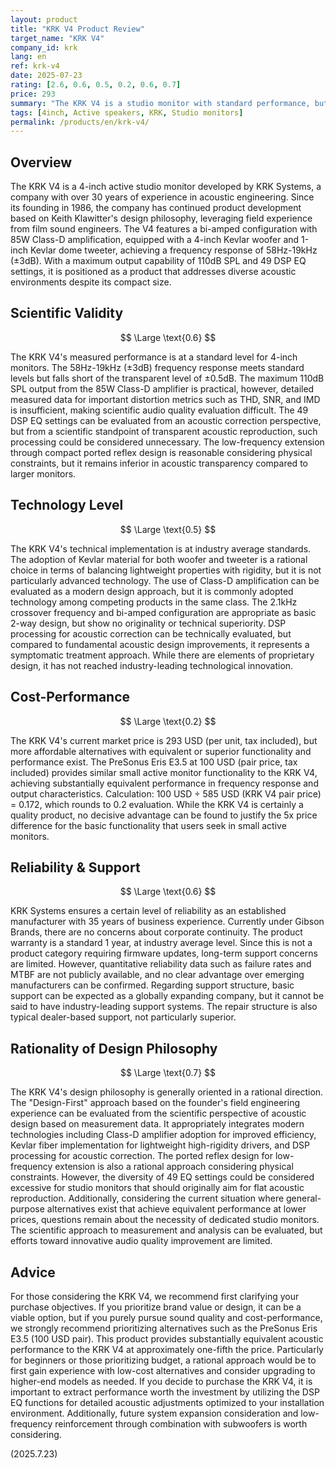 ```yaml
---
layout: product
title: "KRK V4 Product Review"
target_name: "KRK V4"
company_id: krk
lang: en
ref: krk-v4
date: 2025-07-23
rating: [2.6, 0.6, 0.5, 0.2, 0.6, 0.7]
price: 293
summary: "The KRK V4 is a studio monitor with standard performance, but receives limited evaluation from scientific and technical perspectives due to the existence of more affordable alternatives."
tags: [4inch, Active speakers, KRK, Studio monitors]
permalink: /products/en/krk-v4/
---
```

## Overview

The KRK V4 is a 4-inch active studio monitor developed by KRK Systems, a company with over 30 years of experience in acoustic engineering. Since its founding in 1986, the company has continued product development based on Keith Klawitter's design philosophy, leveraging field experience from film sound engineers. The V4 features a bi-amped configuration with 85W Class-D amplification, equipped with a 4-inch Kevlar woofer and 1-inch Kevlar dome tweeter, achieving a frequency response of 58Hz-19kHz (±3dB). With a maximum output capability of 110dB SPL and 49 DSP EQ settings, it is positioned as a product that addresses diverse acoustic environments despite its compact size.

## Scientific Validity

$$ \Large \text{0.6} $$

The KRK V4's measured performance is at a standard level for 4-inch monitors. The 58Hz-19kHz (±3dB) frequency response meets standard levels but falls short of the transparent level of ±0.5dB. The maximum 110dB SPL output from the 85W Class-D amplifier is practical, however, detailed measured data for important distortion metrics such as THD, SNR, and IMD is insufficient, making scientific audio quality evaluation difficult. The 49 DSP EQ settings can be evaluated from an acoustic correction perspective, but from a scientific standpoint of transparent acoustic reproduction, such processing could be considered unnecessary. The low-frequency extension through compact ported reflex design is reasonable considering physical constraints, but it remains inferior in acoustic transparency compared to larger monitors.

## Technology Level

$$ \Large \text{0.5} $$

The KRK V4's technical implementation is at industry average standards. The adoption of Kevlar material for both woofer and tweeter is a rational choice in terms of balancing lightweight properties with rigidity, but it is not particularly advanced technology. The use of Class-D amplification can be evaluated as a modern design approach, but it is commonly adopted technology among competing products in the same class. The 2.1kHz crossover frequency and bi-amped configuration are appropriate as basic 2-way design, but show no originality or technical superiority. DSP processing for acoustic correction can be technically evaluated, but compared to fundamental acoustic design improvements, it represents a symptomatic treatment approach. While there are elements of proprietary design, it has not reached industry-leading technological innovation.

## Cost-Performance

$$ \Large \text{0.2} $$

The KRK V4's current market price is 293 USD (per unit, tax included), but more affordable alternatives with equivalent or superior functionality and performance exist. The PreSonus Eris E3.5 at 100 USD (pair price, tax included) provides similar small active monitor functionality to the KRK V4, achieving substantially equivalent performance in frequency response and output characteristics. Calculation: 100 USD ÷ 585 USD (KRK V4 pair price) = 0.172, which rounds to 0.2 evaluation. While the KRK V4 is certainly a quality product, no decisive advantage can be found to justify the 5x price difference for the basic functionality that users seek in small active monitors.

## Reliability & Support

$$ \Large \text{0.6} $$

KRK Systems ensures a certain level of reliability as an established manufacturer with 35 years of business experience. Currently under Gibson Brands, there are no concerns about corporate continuity. The product warranty is a standard 1 year, at industry average level. Since this is not a product category requiring firmware updates, long-term support concerns are limited. However, quantitative reliability data such as failure rates and MTBF are not publicly available, and no clear advantage over emerging manufacturers can be confirmed. Regarding support structure, basic support can be expected as a globally expanding company, but it cannot be said to have industry-leading support systems. The repair structure is also typical dealer-based support, not particularly superior.

## Rationality of Design Philosophy

$$ \Large \text{0.7} $$

The KRK V4's design philosophy is generally oriented in a rational direction. The "Design-First" approach based on the founder's field engineering experience can be evaluated from the scientific perspective of acoustic design based on measurement data. It appropriately integrates modern technologies including Class-D amplifier adoption for improved efficiency, Kevlar fiber implementation for lightweight high-rigidity drivers, and DSP processing for acoustic correction. The ported reflex design for low-frequency extension is also a rational approach considering physical constraints. However, the diversity of 49 EQ settings could be considered excessive for studio monitors that should originally aim for flat acoustic reproduction. Additionally, considering the current situation where general-purpose alternatives exist that achieve equivalent performance at lower prices, questions remain about the necessity of dedicated studio monitors. The scientific approach to measurement and analysis can be evaluated, but efforts toward innovative audio quality improvement are limited.

## Advice

For those considering the KRK V4, we recommend first clarifying your purchase objectives. If you prioritize brand value or design, it can be a viable option, but if you purely pursue sound quality and cost-performance, we strongly recommend prioritizing alternatives such as the PreSonus Eris E3.5 (100 USD pair). This product provides substantially equivalent acoustic performance to the KRK V4 at approximately one-fifth the price. Particularly for beginners or those prioritizing budget, a rational approach would be to first gain experience with low-cost alternatives and consider upgrading to higher-end models as needed. If you decide to purchase the KRK V4, it is important to extract performance worth the investment by utilizing the DSP EQ functions for detailed acoustic adjustments optimized to your installation environment. Additionally, future system expansion consideration and low-frequency reinforcement through combination with subwoofers is worth considering.

(2025.7.23)